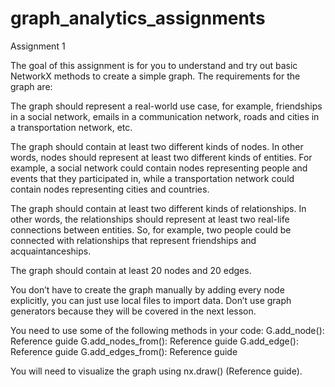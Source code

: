 # graph_analytics_assignments

Assignment 1

The goal of this assignment is for you to understand and try out basic NetworkX methods to create a simple graph. The requirements for the graph are:


The graph should represent a real-world use case, for example, friendships in a social network, emails in a communication network, roads and cities in a transportation network, etc.


The graph should contain at least two different kinds of nodes. In other words, nodes should represent at least two different kinds of entities. For example, a social network could contain nodes representing people and events that they participated in, while a transportation network could contain nodes representing cities and countries.


The graph should contain at least two different kinds of relationships. In other words, the relationships should represent at least two real-life connections between entities. So, for example, two people could be connected with relationships that represent friendships and acquaintanceships.


The graph should contain at least 20 nodes and 20 edges.

You don’t have to create the graph manually by adding every node explicitly, you can just use local files to import data. Don’t use graph generators because they will be covered in the next lesson.


You need to use some of the following methods in your code:
G.add_node(): Reference guide
G.add_nodes_from(): Reference guide
G.add_edge(): Reference guide
G.add_edges_from(): Reference guide


You will need to visualize the graph using nx.draw() (Reference guide).
